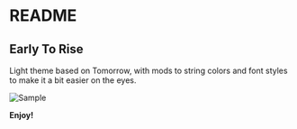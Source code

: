 # README
## Early To Rise
Light theme based on Tomorrow, with mods to string colors and font styles to make it a bit easier on the eyes.

![Sample](http://i.imgur.com/ad8Weqc.png "Sample")

**Enjoy!**
